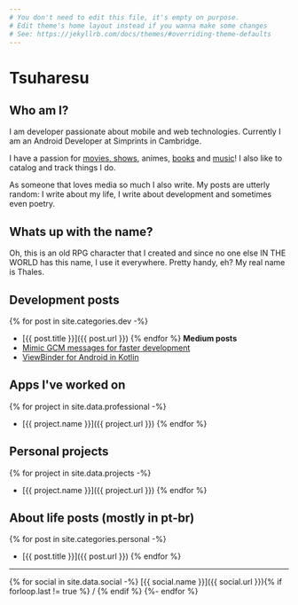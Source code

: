 ```yaml
---
# You don't need to edit this file, it's empty on purpose.
# Edit theme's home layout instead if you wanna make some changes
# See: https://jekyllrb.com/docs/themes/#overriding-theme-defaults
---
```


# Tsuharesu

## Who am I?

I am developer passionate about mobile and web technologies. Currently I am an Android Developer at Simprints in Cambridge.

I have a passion for [movies, shows](https://trakt.tv/users/tsuharesu), animes, [books](https://www.goodreads.com/tsuharesu
) and [music](https://www.last.fm/user/tsuharesu)! I also like to catalog and
track things I do.

As someone that loves media so much I also write. My posts are utterly random: I write about my
life, I write about development and sometimes even poetry.

## Whats up with the name?
Oh, this is an old RPG character that I created and since no one else IN THE WORLD has this name,
I use it everywhere. Pretty handy, eh? My real name is Thales.

## Development posts
{% for post in site.categories.dev -%}
* [{{ post.title }}]({{ post.url }})
{% endfor %}
**Medium posts**
* [Mimic GCM messages for faster development](https://medium.com/@tsuharesu/mimic-gcm-messages-for-faster-development-faadef42eb79)
* [ViewBinder for Android in
  Kotlin](https://medium.com/making-internets/viewbinder-for-android-in-kotlin-abbeae67fab3#.je8w00qx3)

## Apps I've worked on
{% for project in site.data.professional -%}
* [{{ project.name }}]({{ project.url }})
{% endfor %}

## Personal projects
{% for project in site.data.projects -%}
* [{{ project.name }}]({{ project.url }})
{% endfor %}

## About life posts (mostly in pt-br)
{% for post in site.categories.personal -%}
* [{{ post.title }}]({{ post.url }})
{% endfor %}

<hr />
<footer markdown="1">
{% for social in site.data.social -%}
[{{ social.name }}]({{ social.url }}){% if forloop.last != true %} / {% endif %}
{%- endfor %}
</footer>

